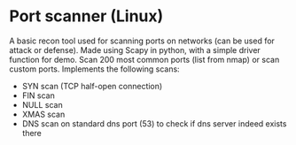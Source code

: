 # Port scanner (Linux)
A basic recon tool used for scanning ports on networks (can be used for attack or defense). Made using Scapy in python, with a simple driver function for demo.
Scan 200 most common ports (list from nmap) or scan custom ports. 
Implements the following scans:
- SYN scan (TCP half-open connection)
- FIN scan
- NULL scan
- XMAS scan
- DNS scan on standard dns port (53) to check if dns server indeed exists there

